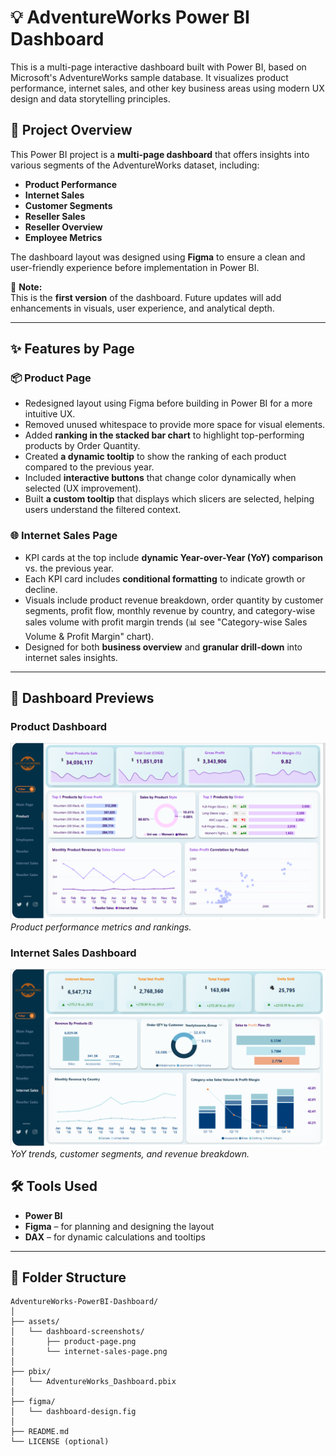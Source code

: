 # 💡 AdventureWorks Power BI Dashboard

This is a multi-page interactive dashboard built with Power BI, based on Microsoft's AdventureWorks sample database. It visualizes product performance, internet sales, and other key business areas using modern UX design and data storytelling principles.

## 📌 Project Overview

This Power BI project is a **multi-page dashboard** that offers insights into various segments of the AdventureWorks dataset, including:

- **Product Performance**
- **Internet Sales**
- **Customer Segments**
- **Reseller Sales**
- **Reseller Overview**
- **Employee Metrics**

The dashboard layout was designed using **Figma** to ensure a clean and user-friendly experience before implementation in Power BI.

🔄 **Note:**  
This is the **first version** of the dashboard. Future updates will add enhancements in visuals, user experience, and analytical depth.

---

## ✨ Features by Page

### 📦 Product Page

- Redesigned layout using Figma before building in Power BI for a more intuitive UX.
- Removed unused whitespace to provide more space for visual elements.
- Added **ranking in the stacked bar chart** to highlight top-performing products by Order Quantity.
- Created **a dynamic tooltip** to show the ranking of each product compared to the previous year.
- Included **interactive buttons** that change color dynamically when selected (UX improvement).
- Built **a custom tooltip** that displays which slicers are selected, helping users understand the filtered context.

### 🌐 Internet Sales Page

- KPI cards at the top include **dynamic Year-over-Year (YoY) comparison** vs. the previous year.
- Each KPI card includes **conditional formatting** to indicate growth or decline.
- Visuals include product revenue breakdown, order quantity by customer segments, profit flow, monthly revenue by country, and category-wise sales volume with profit margin trends (📊 see "Category-wise Sales Volume & Profit Margin" chart).
- Designed for both **business overview** and **granular drill-down** into internet sales insights.

---
## 📸 Dashboard Previews

### Product Dashboard
![Product Dashboard](assets/dashboard-screenshots/Product.png)  
*Product performance metrics and rankings.*

### Internet Sales Dashboard
![Internet Sales Dashboard](assets/dashboard-screenshots/InternetSales.png)
*YoY trends, customer segments, and revenue breakdown.*


## 🛠 Tools Used

- **Power BI**
- **Figma** – for planning and designing the layout
- **DAX** – for dynamic calculations and tooltips

---

## 📁 Folder Structure

```text
AdventureWorks-PowerBI-Dashboard/
│
├── assets/
│   └── dashboard-screenshots/
│       ├── product-page.png
│       └── internet-sales-page.png
│
├── pbix/
│   └── AdventureWorks_Dashboard.pbix
│
├── figma/
│   └── dashboard-design.fig
│
├── README.md
└── LICENSE (optional)
